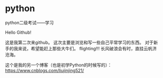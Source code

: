 # python
python二级考试——学习


Hello Github!

这是我第二次来github。
这次主要是浏览和写一些自己平常学习的东西。
对于新手的我来说，希望能赶上那些大牛们。
flighting!!!
长风破浪会有时，直挂云帆济沧海。

这个是我的另一个博客（也是初学Python的时候写的）：https://www.cnblogs.com/liujinjing521/
